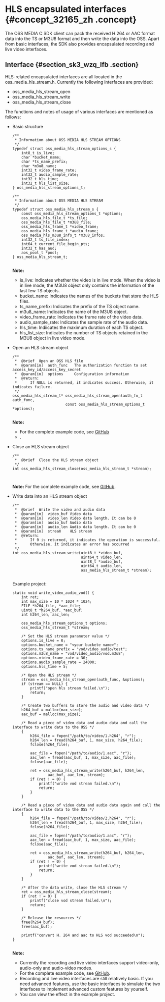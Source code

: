 # HLS encapsulated interfaces {#concept_32165_zh .concept}

The OSS MEDIA C SDK client can pack the received H.264 or AAC format data into the TS or M3U8 format and then write the data into the OSS. Apart from basic interfaces, the SDK also provides encapsulated recording and live video interfaces.

## Interface {#section_sk3_wzq_lfb .section}

HLS-related encapsulated interfaces are all located in the oss\_media\_hls\_stream.h. Currently the following interfaces are provided:

-   oss\_media\_hls\_stream\_open
-   oss\_media\_hls\_stream\_write
-   oss\_media\_hls\_stream\_close

The functions and notes of usage of various interfaces are mentioned as follows:

-   Basic structure

    ``` {#codeblock_tmq_02h_1e9 .language-c}
    /**
     * Information about OSS MEDIA HLS STREAM OPTIONS
     */
    typedef struct oss_media_hls_stream_options_s {
        int8_t is_live;
        char *bucket_name;
        char *ts_name_prefix;
        char *m3u8_name;
        int32_t video_frame_rate;
        int32_t audio_sample_rate;
        int32_t hls_time;
        int32_t hls_list_size;
    } oss_media_hls_stream_options_t;
    
    /**
     * Information about OSS MEDIA HLS STREAM
     */
    typedef struct oss_media_hls_stream_s {
        const oss_media_hls_stream_options_t *options;
        oss_media_hls_file_t *ts_file;
        oss_media_hls_file_t *m3u8_file;
        oss_media_hls_frame_t *video_frame;
        oss_media_hls_frame_t *audio_frame;
        oss_media_hls_m3u8_info_t *m3u8_infos;
        int32_t ts_file_index;
        int64_t current_file_begin_pts;
        int32_t has_aud;
        aos_pool_t *pool;
    } oss_media_hls_stream_t;
    					
    ```

    **Note:** 

    -   is\_live: Indicates whether the video is in live mode. When the video is in live mode, the M3U8 object only contains the information of the last few TS objects.
    -   bucket\_name: Indicates the names of the buckets that store the HLS files.
    -   ts\_name\_prefix: Indicates the prefix of the TS object name.
    -   m3u8\_name: Indicates the name of the M3U8 object.
    -   video\_frame\_rate: Indicates the frame rate of the video data.
    -   audio\_sample\_rate: Indicates the sample rate of the audio data.
    -   hls\_time: Indiicates the maximum duration of each TS object.
    -   hls\_list\_size: Indicates the number of TS objects retained in the M3U8 object in live video mode.
-   Open an HLS stream object

    ``` {#codeblock_cqf_8cg_143 .language-c}
    /**
     *  @brief  Open an OSS HLS file
     *  @param[in]  auth_func   The authorization function to set access_key_id/access_key_secret
     *  @param[in]  options     Configuration information
     *  @return:
     *      If NULL is returned, it indicates success. Otherwise, it indicates failure.
     */
    oss_media_hls_stream_t* oss_media_hls_stream_open(auth_fn_t auth_func,
                            const oss_media_hls_stream_options_t *options);
    					
    ```

    **Note:** 

    -   For the complete example code, see [GitHub](https://github.com/aliyun/aliyun-media-c-sdk/blob/master/sample/hls_stream_sample.c)
    -   .
-   Close an HLS stream object

    ``` {#codeblock_9go_emc_sav .language-c}
    /**
     *  @brief  Close the HLS stream object
     */
    int oss_media_hls_stream_close(oss_media_hls_stream_t *stream);
    
    					
    ```

    **Note:** For the complete example code, see [GitHub](https://github.com/aliyun/aliyun-media-c-sdk/blob/master/sample/hls_stream_sample.c).

-   Write data into an HLS stream object

    ``` {#codeblock_cfg_60a_4s1 .language-c}
    /**
     *  @brief  Write the video and audio data
     *  @param[in]  video_buf Video data
     *  @param[in]  video_len Video data length. It can be 0
     *  @param[in]  audio_buf Audio data
     *  @param[in]  audio_len Audio data length. It can be 0
     *  @param[in]  stream    HLS stream
     *  @return:
     *      If 0 is returned, it indicates the operation is successful.
     *      Otherwise, it indicates an error has occurred
     */
    int oss_media_hls_stream_write(uint8_t *video_buf,
                                   uint64_t video_len,
                                   uint8_t *audio_buf,
                                   uint64_t audio_len,
                                   oss_media_hls_stream_t *stream);
    					
    ```

    Example project:

    ``` {#codeblock_x35_ttv_wgh .language-c}
    static void write_video_audio_vod() {
        int ret;
        int max_size = 10 * 1024 * 1024;
        FILE *h264_file, *aac_file;
        uint8_t *h264_buf, *aac_buf;
        int h264_len, aac_len;
    
        oss_media_hls_stream_options_t options;
        oss_media_hls_stream_t *stream;
    
        /* Set the HLS stream parameter value */
        options.is_live = 0;
        options.bucket_name = "<your buckete name>";
        options.ts_name_prefix = "vod/video_audio/test";
        options.m3u8_name = "vod/video_audio/vod.m3u8";
        options.video_frame_rate = 30;
        options.audio_sample_rate = 24000;
        options.hls_time = 5;
    
        /* Open the HLS stream */
        stream = oss_media_hls_stream_open(auth_func, &options);
        if (stream == NULL) {
            printf("open hls stream failed.\n");
            return;
        }
    
        /* Create two buffers to store the audio and video data */
        h264_buf = malloc(max_size);
        aac_buf = malloc(max_size);
    
        /* Read a piece of video data and audio data and call the interface to write data to the OSS */
        {
            h264_file = fopen("/path/to/video/1.h264", "r");
            h264_len = fread(h264_buf, 1, max_size, h264_file);
            fclose(h264_file);
    
            aac_file = fopen("/path/to/audio/1.aac", "r");
            aac_len = fread(aac_buf, 1, max_size, aac_file);
            fclose(aac_file);
    
            ret = oss_media_hls_stream_write(h264_buf, h264_len, 
                    aac_buf, aac_len, stream);
            if (ret ! = 0) {
                printf("write vod stream failed.\n");
                return;
            }
        }
    
        /* Read a piece of video data and audio data again and call the interface to write data to the OSS */
        {
            h264_file = fopen("/path/to/video/2.h264", "r");
            h264_len = fread(h264_buf, 1, max_size, h264_file);
            fclose(h264_file);
    
            aac_file = fopen("/path/to/audio/1.aac", "r");
            aac_len = fread(aac_buf, 1, max_size, aac_file);
            fclose(aac_file);
    
            ret = oss_media_hls_stream_write(h264_buf, h264_len, 
                    aac_buf, aac_len, stream);
            if (ret ! = 0) {
                printf("write vod stream failed.\n");
                return;
            }
        }   
    
        /* After the data write, close the HLS stream */
        ret = oss_media_hls_stream_close(stream);
        if (ret ! = 0) {
            printf("close vod stream failed.\n");
            return;
        }
    
        /* Release the resources */
        free(h264_buf);
        free(aac_buf);
    
        printf("convert H. 264 and aac to HLS vod succeeded\n");
    }
    					
    ```

    **Note:** 

    -   Currently the recording and live video interfaces support video-only, audio-only and audio-video modes.
    -   For the complete example code, see [GitHub](https://github.com/aliyun/aliyun-media-c-sdk/blob/master/sample/hls_stream_sample.c).
    -   Recording and live video interfaces are still relatively basic. If you need advanced features, use the basic interfaces to simulate the two interfaces to implement advanced custom features by yourself.
    -   You can view the effect in the example project.

